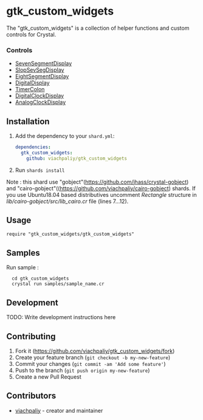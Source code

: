 # gtk_custom_widgets

The "gtk_custom_widgets" is a collection of helper functions and custom controls for Crystal.

### Controls

 - [SevenSegmentDisplay](doc/Controls/SevenSegmentDisplay.md)
 - [SlopSevSegDisplay](doc/Controls/SlopSevSegDisplay.md)
 - [EightSegmentDisplay](doc/Controls/EightSegmentDisplay.md)
 - [DigitalDisplay](doc/Controls/DigitalDisplay.md)
 - [TimerColon](doc/Controls/TimerColon.md)
 - [DigitalClockDisplay](doc/Controls/DigitalClockDisplay.md)
 - [AnalogClockDisplay](doc/Controls/AnalogClockDisplay.md) 
 

## Installation

1. Add the dependency to your `shard.yml`:

   ```yaml
   dependencies:
     gtk_custom_widgets:
       github: viachpaliy/gtk_custom_widgets
   ```

2. Run `shards install`

Note : this shard use "gobject"(https://github.com/jhass/crystal-gobject) and "cairo-gobject"((https://github.com/viachpaliy/cairo-gobject) shards.
 If you use Ubuntu18.04 based distributives uncomment *Rectangle* structure in *lib/cairo-gobject/src/lib_cairo.cr* file (lines 7...12). 



## Usage

```crystal
require "gtk_custom_widgets/gtk_custom_widgets"
```

## Samples

Run sample :
```shell
  cd gtk_custom_widgets
  crystal run samples/sample_name.cr
```

## Development

TODO: Write development instructions here

## Contributing

1. Fork it (<https://github.com/viachpaliy/gtk_custom_widgets/fork>)
2. Create your feature branch (`git checkout -b my-new-feature`)
3. Commit your changes (`git commit -am 'Add some feature'`)
4. Push to the branch (`git push origin my-new-feature`)
5. Create a new Pull Request

## Contributors

- [viachpaliy](https://github.com/your-github-user) - creator and maintainer
